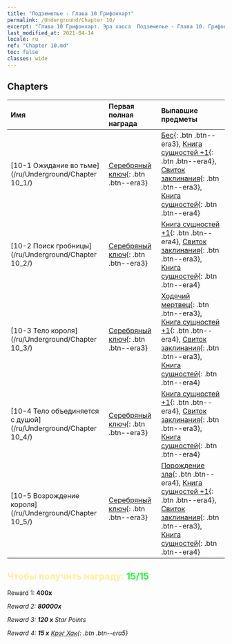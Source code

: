```yaml
---
title: "Подземелье - Глава 10 Грифонхарт"
permalink: /Underground/Chapter 10/
excerpt: "Глава 10 Грифонхарт. Эра хаоса  Подземелье - Глава 10. Грифонхарт"
last_modified_at: 2021-04-14
locale: ru
ref: "Chapter 10.md"
toc: false
classes: wide
---
```


## Chapters

  | Имя |  Первая полная награда | Выпавшие предметы |
  |:------------|:------------|:------------| 
  | [10-1 Ожидание во тьме](/ru/Underground/Chapter 10_1/) | [Серебряный ключ](/ru/Items/con_693/){: .btn .btn--era3} | [Бес](/ru/Items/unt_226/){: .btn .btn--era3}, [Книга сущностей +1](/ru/Items/mat_46/){: .btn .btn--era4}, [Свиток заклинания](/ru/Items/con_694/){: .btn .btn--era3}, [Книга сущностей](/ru/Items/mat_39/){: .btn .btn--era4} |
  | [10-2 Поиск гробницы](/ru/Underground/Chapter 10_2/) | [Серебряный ключ](/ru/Items/con_693/){: .btn .btn--era3} | [Книга сущностей +1](/ru/Items/mat_46/){: .btn .btn--era4}, [Свиток заклинания](/ru/Items/con_694/){: .btn .btn--era3}, [Книга сущностей](/ru/Items/mat_39/){: .btn .btn--era4} |
  | [10-3 Тело короля](/ru/Underground/Chapter 10_3/) | [Серебряный ключ](/ru/Items/con_693/){: .btn .btn--era3} | [Ходячий мертвец](/ru/Items/unt_209/){: .btn .btn--era3}, [Книга сущностей +1](/ru/Items/mat_46/){: .btn .btn--era4}, [Свиток заклинания](/ru/Items/con_694/){: .btn .btn--era3}, [Книга сущностей](/ru/Items/mat_39/){: .btn .btn--era4} |
  | [10-4 Тело объединяется с душой](/ru/Underground/Chapter 10_4/) | [Серебряный ключ](/ru/Items/con_693/){: .btn .btn--era3} | [Книга сущностей +1](/ru/Items/mat_46/){: .btn .btn--era4}, [Свиток заклинания](/ru/Items/con_694/){: .btn .btn--era3}, [Книга сущностей](/ru/Items/mat_39/){: .btn .btn--era4} |
  | [10-5 Возрождение короля](/ru/Underground/Chapter 10_5/) | [Серебряный ключ](/ru/Items/con_693/){: .btn .btn--era3} | [Порождение зла](/ru/Items/unt_230/){: .btn .btn--era4}, [Книга сущностей +1](/ru/Items/mat_46/){: .btn .btn--era4}, [Свиток заклинания](/ru/Items/con_694/){: .btn .btn--era3}, [Книга сущностей](/ru/Items/mat_39/){: .btn .btn--era4} |


## <span style="color: #ffeea0">Чтобы получить награду: </span><span style="color: #27f73a">15/15</span>

 Reward 1:  **400x** <i class="fas fa-gem"/>

 Reward 2:  **80000x** <i class="fas fa-coins"/>

 Reward 3: **120 x** Star Points

 Reward 4: **15 x** [Крэг Хак](/ru/Items/her_375/){: .btn .btn--era5}

